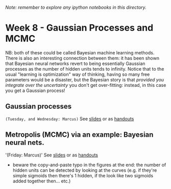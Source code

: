 _Note: remember to explore any ipython notebooks in this directory._


# Week 8 - Gaussian Processes and MCMC

NB: both of these could be called Bayesian machine learning methods. There is also an interesting connection between them: it has been shown that Bayesian neural networks revert to being essentially Gaussian processes as the number of hidden units tends to infinity. Notice that to the usual "learning is optimization" way of thinking, having so many free parameters would be a disaster, but the Bayesian story is that _provided you integrate over the uncertainty_ you don't get over-fitting: instead, in this case you get a Gaussian process!

## Gaussian processes 
`(Tuesday, and Wednesday: Marcus)`
See [slides](Gaussian_Process_slides.pdf) or as [handouts](Gaussian_Process_handouts.pdf)


## Metropolis (MCMC) via an example: Bayesian neural nets.
'(Friday: Marcus)'
See [slides](Metropolis_slides.pdf) or as [handouts](Metropolis_handouts.pdf)
* beware the copy-and-paste typo in the figures at the end: the number of hidden units can be detected by looking at the curves (e.g. if they're simple sigmoids then there's 1 hidden, if the look like two sigmoids added together then... etc.)
